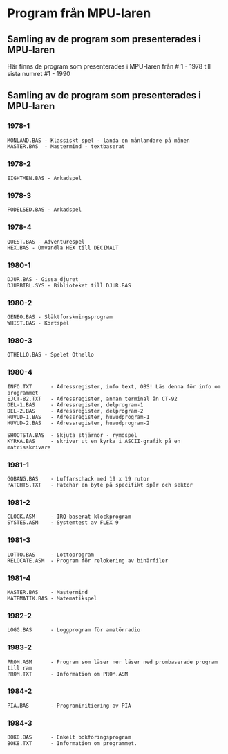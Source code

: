 # Program från MPU-laren
## Samling av de program som presenterades i MPU-laren 
Här finns de program som presenterades i MPU-laren från # 1 - 1978 till sista numret #1 - 1990 
## Samling av de program som presenterades i MPU-laren 
### 1978-1
```
MONLAND.BAS - Klassiskt spel - landa en månlandare på månen
MASTER.BAS  - Mastermind - textbaserat
```
### 1978-2
```
EIGHTMEN.BAS - Arkadspel
```
### 1978-3
```
FODELSED.BAS - Arkadspel
```
### 1978-4
```
QUEST.BAS - Adventurespel
HEX.BAS - Omvandla HEX till DECIMALT
```
### 1980-1
```
DJUR.BAS - Gissa djuret
DJURBIBL.SYS - Biblioteket till DJUR.BAS
```
### 1980-2
```
GENEO.BAS - Släktforskningsprogram
WHIST.BAS - Kortspel
```
### 1980-3
```
OTHELLO.BAS - Spelet Othello
```
### 1980-4
```
INFO.TXT      - Adressregister, info text, OBS! Läs denna för info om programmet
EJCT-82.TXT   - Adressregister, annan terminal än CT-92
DEL-1.BAS     - Adressregister, delprogram-1
DEL-2.BAS     - Adressregister, delprogram-2
HUVUD-1.BAS   - Adressregister, huvudprogram-1
HUVUD-2.BAS   - Adressregister, huvudprogram-2

SHOOTSTA.BAS  - Skjuta stjärnor - rymdspel
KYRKA.BAS     - skriver ut en kyrka i ASCII-grafik på en matrisskrivare
```
### 1981-1
```
GOBANG.BAS    - Luffarschack med 19 x 19 rutor
PATCHTS.TXT   - Patchar en byte på specifikt spår och sektor 
```
### 1981-2
```
CLOCK.ASM     - IRQ-baserat klockprogram
SYSTES.ASM    - Systemtest av FLEX 9
```
### 1981-3
```
LOTTO.BAS     - Lottoprogram
RELOCATE.ASM  - Program för relokering av binärfiler
```
### 1981-4
```
MASTER.BAS    - Mastermind
MATEMATIK.BAS - Matematikspel
```
### 1982-2
```
LOGG.BAS      - Loggprogram för amatörradio
```
### 1983-2
```
PROM.ASM      - Program som läser ner läser ned prombaserade program till ram
PROM.TXT      - Information om PROM.ASM
```
### 1984-2
```
PIA.BAS       - Programinitiering av PIA
```
### 1984-3
```
BOK8.BAS      - Enkelt bokföringsprogram
BOK8.TXT      - Information om programmet.
```

